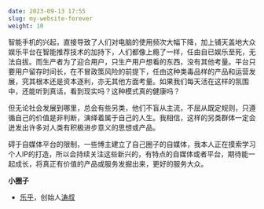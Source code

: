 ```yaml
date: 2023-09-13 17:55
slug: my-website-forever
weight: 10
```

智能手机的兴起，直接导致了人们对电脑的使用频次大幅下降，加上铺天盖地大众娱乐平台在智能推荐技术的加持下，人们都像上瘾了一样，任由自已娱乐至死，无法自拔。而生产者为了迎合用户，只生产用户想看的东西，没有其他考量。平台只要用户留存时间长，在不冒政策风险的前提下，任由这种类毒品样的产品和运营发展，究其根本还是资本逐利，亦无其他方面考量。如果我们每天活在这样的氛围中，还能听到真话，看到现实吗？这种模式真的健康吗？

但无论社会发展到哪里，总会有些另类，他们不盲从主流，不屈从既定规则，只遵循自己的价值是非判断，演绎着属于自己的人生。我相信，这样的另类群体一定会迸发出许多对人类有积极进步意义的思想或产品。

碍于自媒体平台的限制，一些博主建立了自己圈子的自媒体，我本人正在摸索学习个人IP的打造，所以会持续关注这些新兴的，有特点的自媒体或者平台，期待能一起成长，将真正有价值的产品或服务发掘出来，更好的服务大众。

**小圈子**

* [乐乎](https://lehu.in/)，创始人[涛叔](https://taoshu.in/)
